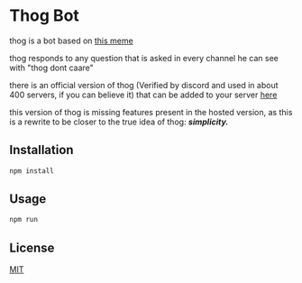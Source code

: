 # Thog Bot

thog is a bot based on [this meme](https://knowyourmeme.com/memes/thog-dont-caare)

thog responds to any question that is asked in every channel he can see with "thog dont caare"

there is an official version of thog (Verified by discord and used in about 400 servers, if you can believe it) that can be added to your server [here](https://discord.com/oauth2/authorize?client_id=547202888150024202&permissions=100352&scope=bot)

this version of thog is missing features present in the hosted version, as this is a rewrite to be closer to the true idea of thog: ***simplicity.***

## Installation


```bash
npm install
```

## Usage

```bash
npm run
```

## License
[MIT](https://choosealicense.com/licenses/mit/)